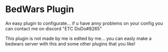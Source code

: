 # BedWars Plugin

An easy plugin to configurate... if u have anny problems on your config you can contact me on discord "ETC DoDo#8265"

This plugin is not made by me is edited by me... you can easly make a bedwars server with this and some other plugins that you like!
